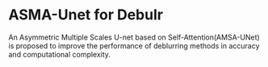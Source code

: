 # ASMA-Unet for Debulr
An Asymmetric Multiple Scales U-net based on Self-Attention(AMSA-UNet) is proposed to improve the performance of deblurring methods in accuracy and computational complexity.

